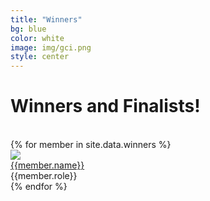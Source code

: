 ```yaml
---
title: "Winners"
bg: blue
color: white
image: img/gci.png
style: center
---
```

# Winners and Finalists!
<br>
<div class="row">
{% for member in site.data.winners %}
    <div class="col-md-2 col-sm-12">
        <div class="circle">
                <img class="image" src="pics/{{member.pic}}">
        </div>
        <div>
            <a class="hover" href="{{member.website}}" target="_blank"> {{member.name}} </a>
        </div>
        <div class="role fs-13">
            {{member.role}}
        </div>
    </div>
{% endfor %}
</div>
